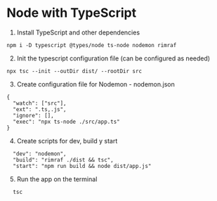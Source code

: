 # Node with TypeScript

1. Install TypeScript and other dependencies

```
npm i -D typescript @types/node ts-node nodemon rimraf
```

2. Init the typescript configuration file (can be configured as needed)

```
npx tsc --init --outDir dist/ --rootDir src
```

3. Create configuration file for Nodemon - nodemon.json

```
{
  "watch": ["src"],
  "ext": ".ts,.js",
  "ignore": [],
  "exec": "npx ts-node ./src/app.ts"
}
```

4. Create scripts for dev, build y start

```
  "dev": "nodemon",
  "build": "rimraf ./dist && tsc",
  "start": "npm run build && node dist/app.js"
```

5. Run the app on the terminal
```
  tsc
```
